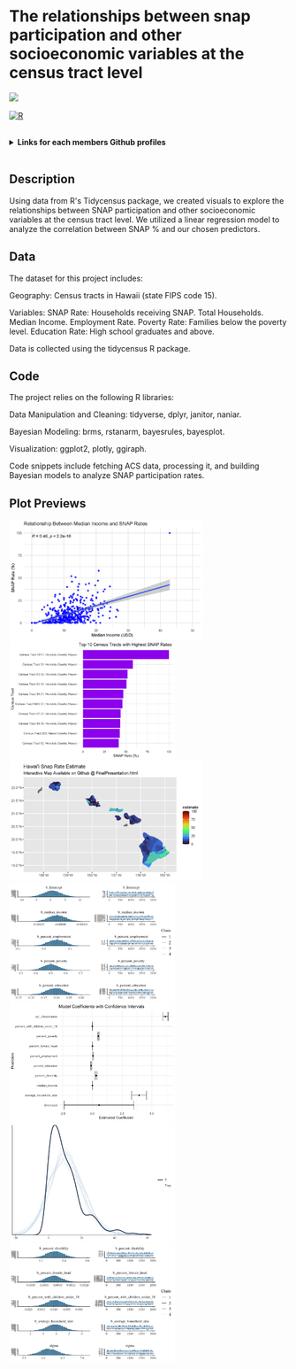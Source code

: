 # The relationships between snap participation and other socioeconomic variables at the census tract level
 <img src="https://raw.githubusercontent.com/aemmadi/aemmadi/master/wave.gif" width="30">

[![R](https://img.shields.io/badge/R-276DC3?style=for-the-badge)](https://www.r-project.org/)

<br/>

<details>
  <summary><b>Links for each members Github profiles</b></summary>
<br/>
  
[Victoria Dela Cruz](https://github.com/vdlcruz670) <br/>
[Olyann Ta'ase](https://github.com/otaase) <br/>
[Cade Garcia](https://github.com/CadeGarcia) <br/>
[Upumoni Logologo](https://github.com/UpumoniLogologo) <br/>
[Alii Napoleon](https://github.com/napoa26)
</details>
<br/>

## Description
Using data from R's Tidycensus package, we created visuals to explore the relationships between SNAP participation and other socioeconomic variables at the census tract level. We utilized a linear regression model to analyze the correlation between SNAP % and our chosen predictors.

## Data
The dataset for this project includes:

Geography: Census tracts in Hawaii (state FIPS code 15).

Variables:
SNAP Rate: Households receiving SNAP.
Total Households.
Median Income.
Employment Rate.
Poverty Rate: Families below the poverty level.
Education Rate: High school graduates and above.

Data is collected using the tidycensus R package.

## Code
The project relies on the following R libraries:

Data Manipulation and Cleaning: tidyverse, dplyr, janitor, naniar.

Bayesian Modeling: brms, rstanarm, bayesrules, bayesplot.

Visualization: ggplot2, plotly, ggiraph.

Code snippets include fetching ACS data, processing it, and building Bayesian models to analyze SNAP participation rates.


## Plot Previews
<img src= "Figure_images/Dotplot.png" width="350"> <img src= "Figure_images/Top10CensusTracts.png" width="300">  <img src= "Figure_images/Snap_map.png" width="350"> <br/>
<img src= "Figure_images/Posterior_distribution_1.png" width="300"> &nbsp;&nbsp;&nbsp;&nbsp; <img src= "Figure_images/Model_coefficients.png" width="300"> <img src= "Figure_images/Model_vs_data.png" width="300"> <br/>
<img src= "Figure_images/Posterior_distribution_2.png" width="300">


